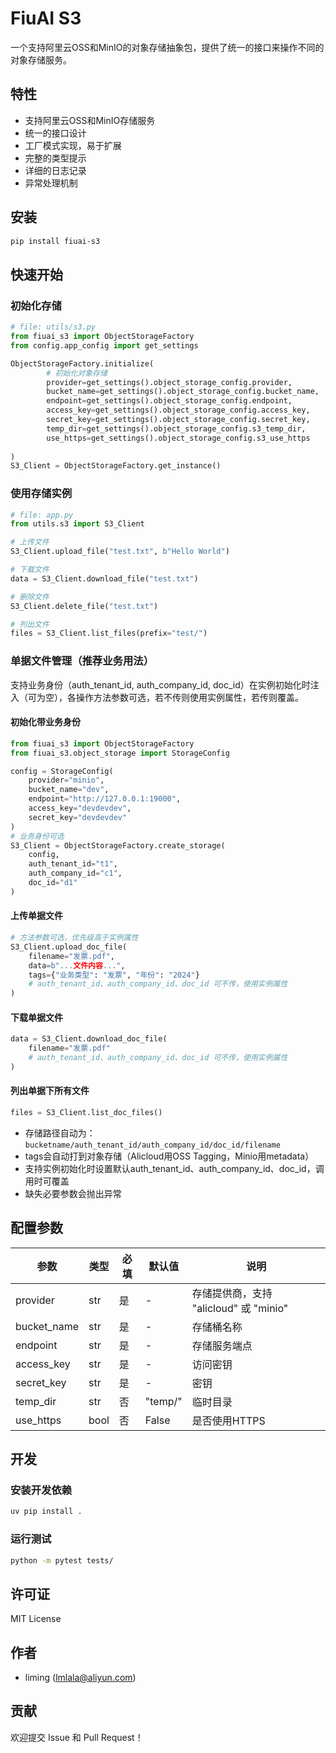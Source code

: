 # FiuAI S3

一个支持阿里云OSS和MinIO的对象存储抽象包，提供了统一的接口来操作不同的对象存储服务。

## 特性

- 支持阿里云OSS和MinIO存储服务
- 统一的接口设计
- 工厂模式实现，易于扩展
- 完整的类型提示
- 详细的日志记录
- 异常处理机制

## 安装

```bash
pip install fiuai-s3
```

## 快速开始

### 初始化存储

```python
# file: utils/s3.py
from fiuai_s3 import ObjectStorageFactory
from config.app_config import get_settings

ObjectStorageFactory.initialize(
        # 初始化对象存储
        provider=get_settings().object_storage_config.provider,
        bucket_name=get_settings().object_storage_config.bucket_name,
        endpoint=get_settings().object_storage_config.endpoint,
        access_key=get_settings().object_storage_config.access_key,
        secret_key=get_settings().object_storage_config.secret_key,
        temp_dir=get_settings().object_storage_config.s3_temp_dir,
        use_https=get_settings().object_storage_config.s3_use_https
    
)
S3_Client = ObjectStorageFactory.get_instance()

```


### 使用存储实例

```python
# file: app.py
from utils.s3 import S3_Client

# 上传文件
S3_Client.upload_file("test.txt", b"Hello World")

# 下载文件
data = S3_Client.download_file("test.txt")

# 删除文件
S3_Client.delete_file("test.txt")

# 列出文件
files = S3_Client.list_files(prefix="test/")
```

### 单据文件管理（推荐业务用法）

支持业务身份（auth_tenant_id, auth_company_id, doc_id）在实例初始化时注入（可为空），各操作方法参数可选，若不传则使用实例属性，若传则覆盖。

#### 初始化带业务身份
```python
from fiuai_s3 import ObjectStorageFactory
from fiuai_s3.object_storage import StorageConfig

config = StorageConfig(
    provider="minio",
    bucket_name="dev",
    endpoint="http://127.0.0.1:19000",
    access_key="devdevdev",
    secret_key="devdevdev"
)
# 业务身份可选
S3_Client = ObjectStorageFactory.create_storage(
    config,
    auth_tenant_id="t1",
    auth_company_id="c1",
    doc_id="d1"
)
```

#### 上传单据文件
```python
# 方法参数可选，优先级高于实例属性
S3_Client.upload_doc_file(
    filename="发票.pdf",
    data=b"...文件内容...",
    tags={"业务类型": "发票", "年份": "2024"}
    # auth_tenant_id、auth_company_id、doc_id 可不传，使用实例属性
)
```

#### 下载单据文件
```python
data = S3_Client.download_doc_file(
    filename="发票.pdf"
    # auth_tenant_id、auth_company_id、doc_id 可不传，使用实例属性
)
```

#### 列出单据下所有文件
```python
files = S3_Client.list_doc_files()
```

- 存储路径自动为：`bucketname/auth_tenant_id/auth_company_id/doc_id/filename`
- tags会自动打到对象存储（Alicloud用OSS Tagging，Minio用metadata）
- 支持实例初始化时设置默认auth_tenant_id、auth_company_id、doc_id，调用时可覆盖
- 缺失必要参数会抛出异常

## 配置参数

| 参数 | 类型 | 必填 | 默认值 | 说明 |
|------|------|------|--------|------|
| provider | str | 是 | - | 存储提供商，支持 "alicloud" 或 "minio" |
| bucket_name | str | 是 | - | 存储桶名称 |
| endpoint | str | 是 | - | 存储服务端点 |
| access_key | str | 是 | - | 访问密钥 |
| secret_key | str | 是 | - | 密钥 |
| temp_dir | str | 否 | "temp/" | 临时目录 |
| use_https | bool | 否 | False | 是否使用HTTPS |

## 开发

### 安装开发依赖

```bash
uv pip install .
```

### 运行测试

```bash
python -m pytest tests/
```

## 许可证

MIT License

## 作者

- liming (lmlala@aliyun.com)

## 贡献

欢迎提交 Issue 和 Pull Request！